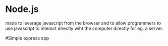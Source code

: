 # Node.js

 made to leverage javascript from the browser and to allow programmers to use javascript to interact directly wiht the computer directly for eg. a server.

#Simple express app

